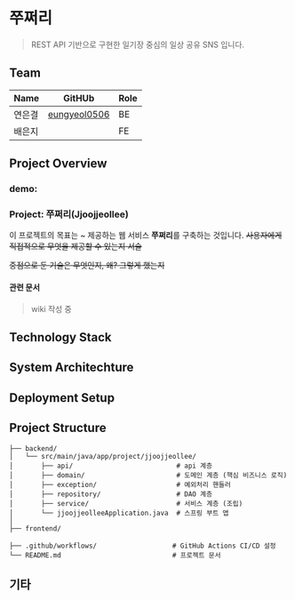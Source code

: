 # 쭈쩌리
> REST API 기반으로 구현한 일기장 중심의 일상 공유 SNS 입니다.

## Team
|Name|GitHUb|Role|
|----|----|----|
|연은결|[eungyeol0506](https://github.com/eungyeol0506/)|BE|
|배은지||FE|

## Project Overview
### demo: 
### Project: 쭈쩌리(Jjoojjeollee) 
이 프로젝트의 목표는 ~ 제공하는 웹 서비스 **쭈쩌리**를 구축하는 것입니다. 
~~사용자에게 직접적으로 무엇을 제공할 수 있는지 서술~~

~~중점으로 둔 기술은 무엇인지, 왜? 그렇게 했는지~~

#### 관련 문서
> wiki 작성 중

## Technology Stack

## System Architechture

## Deployment Setup

## Project Structure
```
├── backend/
│   └── src/main/java/app/project/jjoojjeollee/
│       ├── api/                          # api 계층
│       ├── domain/                       # 도메인 계층 (핵심 비즈니스 로직)
│       ├── exception/                    # 예외처리 핸들러
│       ├── repository/                   # DAO 계층
│       ├── service/                      # 서비스 계층 (조립)
│       └── jjoojjeolleeApplication.java  # 스프링 부트 앱
│
├── frontend/

├── .github/workflows/                   # GitHub Actions CI/CD 설정
└── README.md                            # 프로젝트 문서
```

## 기타
